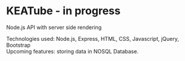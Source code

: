 # KEATube - in progress
Node.js API with server side rendering

Technologies used: Node.js, Express, HTML, CSS, Javascript, jQuery, Bootstrap <br>
Upcoming features: storing data in NOSQL Database.
